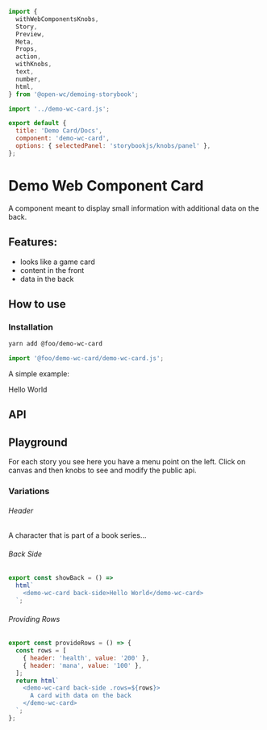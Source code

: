 ```js script
import {
  withWebComponentsKnobs,
  Story,
  Preview,
  Meta,
  Props,
  action,
  withKnobs,
  text,
  number,
  html,
} from '@open-wc/demoing-storybook';

import '../demo-wc-card.js';

export default {
  title: 'Demo Card/Docs',
  component: 'demo-wc-card',
  options: { selectedPanel: 'storybookjs/knobs/panel' },
};
```

# Demo Web Component Card

A component meant to display small information with additional data on the back.

## Features:

- looks like a game card
- content in the front
- data in the back

## How to use

### Installation

```bash
yarn add @foo/demo-wc-card
```

```js
import '@foo/demo-wc-card/demo-wc-card.js';
```

A simple example:

<docs-story name="Simple">
  <demo-wc-card>Hello World</demo-wc-card>
</docs-story>

## API

<Props of="demo-wc-card" />

## Playground

For each story you see here you have a menu point on the left.
Click on canvas and then knobs to see and modify the public api.

### Variations

###### Header

<docs-preview>

  <docs-story name="CustomHeader">
    <demo-wc-card header="Harry Potter">A character that is part of a book series...</demo-wc-card>
  </docs-story>

</docs-preview>

###### Back Side

<docs-story>

```js script
export const showBack = () =>
  html`
    <demo-wc-card back-side>Hello World</demo-wc-card>
  `;
```

</docs-story>

###### Providing Rows

<docs-story>

```js script
export const provideRows = () => {
  const rows = [
    { header: 'health', value: '200' },
    { header: 'mana', value: '100' },
  ];
  return html`
    <demo-wc-card back-side .rows=${rows}>
      A card with data on the back
    </demo-wc-card>
  `;
};
```

</docs-story>
